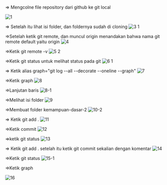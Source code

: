 => Mengcolne file repository dari github ke git local

![1](https://user-images.githubusercontent.com/47927755/71553418-f206e380-2a41-11ea-89d5-aaaca0d7dc5a.png)


=> Setelah itu lihat isi folder, dan foldernya sudah di cloning
![3 1](https://user-images.githubusercontent.com/47927755/71553507-05667e80-2a43-11ea-9015-fc15332a5c89.png)

=>Setelah ketik git remote, dan muncul origin menandakan bahwa nama git remote default yaitu origin 
![4](https://user-images.githubusercontent.com/47927755/71553553-0ea41b00-2a44-11ea-99ff-edcb6147de83.png)


=>Ketik git remote  -v
![5 2](https://user-images.githubusercontent.com/47927755/71553625-5d9e8000-2a45-11ea-9db5-885382640cce.png)

=>Ketik git status untuk melihat status pada git
![6 1](https://user-images.githubusercontent.com/47927755/71553657-d7cf0480-2a45-11ea-93d9-a8d68e89e99c.png)


=> Ketik alias graph="git log --all --decorate --oneline --graph"
![7](https://user-images.githubusercontent.com/47927755/71553679-3d22f580-2a46-11ea-8ad4-84f13658928e.png)

=>Ketik graph
![8](https://user-images.githubusercontent.com/47927755/71553723-b7ec1080-2a46-11ea-81c6-57a15babec18.png)


=>Lanjutan baris
![8-1](https://user-images.githubusercontent.com/47927755/71553731-f681cb00-2a46-11ea-867a-6006401b9fa5.png)

=>Melihat isi folder
![9](https://user-images.githubusercontent.com/47927755/71553786-def71200-2a47-11ea-97f3-2580567826db.png)

=>Membuat folder kemampuan-dasar-2
![10-2](https://user-images.githubusercontent.com/47927755/71553826-73fa0b00-2a48-11ea-8bef-7fd5efc1ee2f.png)

=> Ketik git add .
![11](https://user-images.githubusercontent.com/47927755/71553861-fbe01500-2a48-11ea-96f3-eb2d690cf589.png)

=>Ketik commit
![12](https://user-images.githubusercontent.com/47927755/71553867-10bca880-2a49-11ea-8718-bda0ac24d508.png)

=>ketik git status
![13](https://user-images.githubusercontent.com/47927755/71553896-80329800-2a49-11ea-8011-16c079050bca.png)

=> Ketik git add . setelah itu ketik git commit sekalian dengan komentar
![14](https://user-images.githubusercontent.com/47927755/71553901-c2f47000-2a49-11ea-8ef7-e52cac1515b4.png)

=>Ketik git status
![15-1](https://user-images.githubusercontent.com/47927755/71553921-15ce2780-2a4a-11ea-86fd-32b32846364f.png)


=>Ketik graph

![16](https://user-images.githubusercontent.com/47927755/71553940-6e9dc000-2a4a-11ea-82aa-b7d070cad0d2.png)
